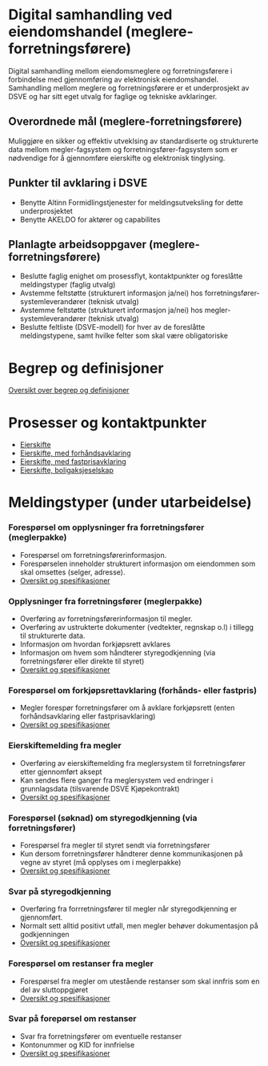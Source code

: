 # Digital samhandling ved eiendomshandel (meglere-forretningsførere)
Digital samhandling mellom eiendomsmeglere og forretningsførere i forbindelse med gjennomføring av elektronisk eiendomshandel.
Samhandling mellom meglere og forretningsførere er et underprosjekt av DSVE og har sitt eget utvalg for faglige og tekniske avklaringer.

## Overordnede mål (meglere-forretningsførere)
Muliggjøre en sikker og effektiv utveklsing av standardiserte og strukturerte data mellom megler-fagsystem og forretningsfører-fagsystem som er nødvendige for å gjennomføre eierskifte og elektronisk tinglysing.

## Punkter til avklaring i DSVE
* Benytte Altinn Formidlingstjenester for meldingsutveksling for dette underprosjektet
* Benytte AKELDO for aktører og capabilites

## Planlagte arbeidsoppgaver (meglere-forretningsførere)
* Beslutte faglig enighet om prosessflyt, kontaktpunkter og foreslåtte meldingstyper (faglig utvalg)
* Avstemme feltstøtte (strukturert informasjon ja/nei) hos forretningsfører-systemleverandører (teknisk utvalg)
* Avstemme feltstøtte (strukturert informasjon ja/nei) hos megler-systemleverandører (teknisk utvalg)
* Beslutte feltliste (DSVE-modell) for hver av de foreslåtte meldingstypene, samt hvilke felter som skal være obligatoriske

# Begrep og definisjoner
[Oversikt over begrep og definisjoner](spesifikasjoner/forretningsfører/begrep/README.md)

# Prosesser og kontaktpunkter 
* [Eierskifte](spesifikasjoner/forretningsfører/prosesser/README-eierskifte.md)
* [Eierskifte, med forhåndsavklaring](spesifikasjoner/forretningsfører/prosesser/README-eierskifte-forhåndsavklaring.md)
* [Eierskifte, med fastprisavklaring](spesifikasjoner/forretningsfører/prosesser/README-eierskifte-fastprisavklaring.md)
* [Eierskifte, boligaksjeselskap](spesifikasjoner/forretningsfører/prosesser/README-eierskifte-boligaksjeselskap.md)

# Meldingstyper (under utarbeidelse)
### Forespørsel om opplysninger fra forretningsfører (meglerpakke) 
* Forespørsel om forretningsførerinformasjon.
* Forespørselen inneholder strukturert informasjon om eiendommen som skal omsettes (selger, adresse).
* [Oversikt og spesifikasjoner](spesifikasjoner/forretningsfører/opplysningerfraforretningsfører/README-forespørsel.md)

### Opplysninger fra forretningsfører (meglerpakke) 
* Overføring av forretningsførerinformasjon til megler.
* Overføring av ustrukterte dokumenter (vedtekter, regnskap o.l) i tillegg til strukturerte data.
* Informasjon om hvordan forkjøpsrett avklares
* Informasjon om hvem som håndterer styregodkjenning (via forretningsfører eller direkte til styret)
* [Oversikt og spesifikasjoner](spesifikasjoner/forretningsfører/opplysningerfraforretningsfører/README-svar.md)


### Forespørsel om forkjøpsrettavklaring (forhånds- eller fastpris)
* Megler forespør forretningsfører om å avklare forkjøpsrett (enten forhåndsavklaring eller fastprisavklaring)
* [Oversikt og spesifikasjoner](spesifikasjoner/forretningsfører/forkjøpsrettavklaring/README.md)

### Eierskiftemelding fra megler
* Overføring av eierskiftemelding fra meglersystem til forretningsfører etter gjennomført aksept
* Kan sendes flere ganger fra meglersystem ved endringer i grunnlagsdata (tilsvarende DSVE Kjøpekontrakt)
* [Oversikt og spesifikasjoner](spesifikasjoner/forretningsfører/eierskiftemeldingframegler/README.md)


### Forespørsel (søknad) om styregodkjenning (via forretningsfører)
* Forespørsel fra megler til styret sendt via forretningsfører 
* Kun dersom forretningsfører håndterer denne kommunikasjonen på vegne av styret (må opplyses om i meglerpakke) 
* [Oversikt og spesifikasjoner](spesifikasjoner/forretningsfører/styregodkjenning/README-forespørsel.md)

### Svar på styregodkjenning  
* Overføring fra forrretningsfører til megler når styregodkjenning er gjennomført.
* Normalt sett alltid positivt utfall, men megler behøver dokumentasjon på godkjenningen
* [Oversikt og spesifikasjoner](spesifikasjoner/forretningsfører/styregodkjenning/README-svar.md)

### Forespørsel om restanser fra megler
* Forespørsel fra megler om utestående restanser som skal innfris som en del av sluttoppgjøret
* [Oversikt og spesifikasjoner](spesifikasjoner/forretningsfører/restanser/README-forespørsel.md)

### Svar på forepørsel om restanser 
* Svar fra forretningsfører om eventuelle restanser
* Kontonummer og KID for innfrielse
* [Oversikt og spesifikasjoner](spesifikasjoner/forretningsfører/restanser/README-svar.md)


